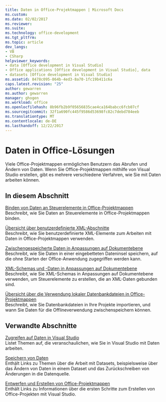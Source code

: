 ```yaml
---
title: Daten in Office-Projektmappen | Microsoft Docs
ms.custom: 
ms.date: 02/02/2017
ms.reviewer: 
ms.suite: 
ms.technology: office-development
ms.tgt_pltfrm: 
ms.topic: article
dev_langs:
- VB
- CSharp
helpviewer_keywords:
- data [Office development in Visual Studio]
- Office applications [Office development in Visual Studio], data
- datasets [Office development in Visual Studio]
ms.assetid: 8478c095-864b-4ed3-8a70-1fc19b411c6a
caps.latest.revision: "25"
author: gewarren
ms.author: gewarren
manager: ghogen
ms.workload: office
ms.openlocfilehash: 8b96fb2b9f05656835cae4ca164babcc6fcb07cf
ms.sourcegitcommit: 32f1a690fc445f9586d53698fc82c7debd784eeb
ms.translationtype: MT
ms.contentlocale: de-DE
ms.lasthandoff: 12/22/2017
---
```

# <a name="data-in-office-solutions"></a>Daten in Office-Lösungen
  Viele Office-Projektmappen ermöglichen Benutzern das Abrufen und Ändern von Daten. Wenn Sie Office-Projektmappen mithilfe von Visual Studio erstellen, gibt es mehrere verschiedene Verfahren, wie Sie mit Daten arbeiten können.  
  
## <a name="in-this-section"></a>In diesem Abschnitt  
 [Binden von Daten an Steuerelemente in Office-Projektmappen](../vsto/binding-data-to-controls-in-office-solutions.md)  
 Beschreibt, wie Sie Daten an Steuerelemente in Office-Projektmappen binden.  
  
 [Übersicht über benutzerdefinierte XML-Abschnitte](../vsto/custom-xml-parts-overview.md)  
 Beschreibt, wie Sie benutzerdefinierte XML-Elemente zum Arbeiten mit Daten in Office-Projektmappen verwenden.  
  
 [Zwischengespeicherte Daten in Anpassungen auf Dokumentebene](../vsto/cached-data-in-document-level-customizations.md)  
 Beschreibt, wie Sie Daten in einer eingebetteten Dateninsel speichern, auf die ohne Starten der Office-Anwendung zugegriffen werden kann.  
  
 [XML-Schemas und -Daten in Anpassungen auf Dokumentebene](../vsto/xml-schemas-and-data-in-document-level-customizations.md)  
 Beschreibt, wie Sie XML-Schemas in Anpassungen auf Dokumentebene verwenden, um Steuerelemente zu erstellen, die an XML-Daten gebunden sind.  
  
 [Übersicht über die Verwendung lokaler Datenbankdateien in Office-Projektmappen](../vsto/using-local-database-files-in-office-solutions-overview.md)  
 Beschreibt, wie Sie Datenbankdateien in Ihre Projekte importieren, und wann Sie Daten für die Offlineverwendung zwischenspeichern können.  
  
## <a name="related-sections"></a>Verwandte Abschnitte  
 [Zugreifen auf Daten in Visual Studio](/visualstudio/data-tools/accessing-data-in-visual-studio)  
 Listet Themen auf, die veranschaulichen, wie Sie in Visual Studio mit Daten arbeiten.  
  
 [Speichern von Daten](/visualstudio/data-tools/saving-data)  
 Enthält Links zu Themen über die Arbeit mit Datasets, beispielsweise über das Ändern von Daten in einem Dataset und das Zurückschreiben von Änderungen in die Datenquelle.  
  
 [Entwerfen und Erstellen von Office-Projektmappen](../vsto/designing-and-creating-office-solutions.md)  
 Enthält Links zu Informationen über die ersten Schritte zum Erstellen von Office-Projekten mit Visual Studio.  
  
  
